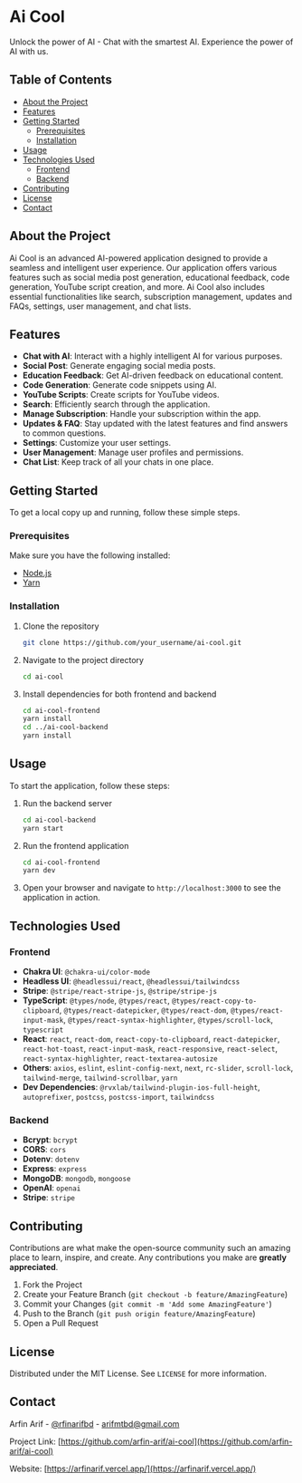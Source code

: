 # Ai Cool

Unlock the power of AI - Chat with the smartest AI. Experience the power of AI with us.

## Table of Contents

- [About the Project](#about-the-project)
- [Features](#features)
- [Getting Started](#getting-started)
  - [Prerequisites](#prerequisites)
  - [Installation](#installation)
- [Usage](#usage)
- [Technologies Used](#technologies-used)
  - [Frontend](#frontend)
  - [Backend](#backend)
- [Contributing](#contributing)
- [License](#license)
- [Contact](#contact)

## About the Project

Ai Cool is an advanced AI-powered application designed to provide a seamless and intelligent user experience. Our application offers various features such as social media post generation, educational feedback, code generation, YouTube script creation, and more. Ai Cool also includes essential functionalities like search, subscription management, updates and FAQs, settings, user management, and chat lists.

## Features

- **Chat with AI**: Interact with a highly intelligent AI for various purposes.
- **Social Post**: Generate engaging social media posts.
- **Education Feedback**: Get AI-driven feedback on educational content.
- **Code Generation**: Generate code snippets using AI.
- **YouTube Scripts**: Create scripts for YouTube videos.
- **Search**: Efficiently search through the application.
- **Manage Subscription**: Handle your subscription within the app.
- **Updates & FAQ**: Stay updated with the latest features and find answers to common questions.
- **Settings**: Customize your user settings.
- **User Management**: Manage user profiles and permissions.
- **Chat List**: Keep track of all your chats in one place.

## Getting Started

To get a local copy up and running, follow these simple steps.

### Prerequisites

Make sure you have the following installed:

- [Node.js](https://nodejs.org/en/)
- [Yarn](https://yarnpkg.com/)

### Installation

1. Clone the repository

   ```sh
   git clone https://github.com/your_username/ai-cool.git
   ```

2. Navigate to the project directory

   ```sh
   cd ai-cool
   ```

3. Install dependencies for both frontend and backend
   ```sh
   cd ai-cool-frontend
   yarn install
   cd ../ai-cool-backend
   yarn install
   ```

## Usage

To start the application, follow these steps:

1. Run the backend server

   ```sh
   cd ai-cool-backend
   yarn start
   ```

2. Run the frontend application

   ```sh
   cd ai-cool-frontend
   yarn dev
   ```

3. Open your browser and navigate to `http://localhost:3000` to see the application in action.

## Technologies Used

### Frontend

- **Chakra UI**: `@chakra-ui/color-mode`
- **Headless UI**: `@headlessui/react`, `@headlessui/tailwindcss`
- **Stripe**: `@stripe/react-stripe-js`, `@stripe/stripe-js`
- **TypeScript**: `@types/node`, `@types/react`, `@types/react-copy-to-clipboard`, `@types/react-datepicker`, `@types/react-dom`, `@types/react-input-mask`, `@types/react-syntax-highlighter`, `@types/scroll-lock`, `typescript`
- **React**: `react`, `react-dom`, `react-copy-to-clipboard`, `react-datepicker`, `react-hot-toast`, `react-input-mask`, `react-responsive`, `react-select`, `react-syntax-highlighter`, `react-textarea-autosize`
- **Others**: `axios`, `eslint`, `eslint-config-next`, `next`, `rc-slider`, `scroll-lock`, `tailwind-merge`, `tailwind-scrollbar`, `yarn`
- **Dev Dependencies**: `@rvxlab/tailwind-plugin-ios-full-height`, `autoprefixer`, `postcss`, `postcss-import`, `tailwindcss`

### Backend

- **Bcrypt**: `bcrypt`
- **CORS**: `cors`
- **Dotenv**: `dotenv`
- **Express**: `express`
- **MongoDB**: `mongodb`, `mongoose`
- **OpenAI**: `openai`
- **Stripe**: `stripe`

## Contributing

Contributions are what make the open-source community such an amazing place to learn, inspire, and create. Any contributions you make are **greatly appreciated**.

1. Fork the Project
2. Create your Feature Branch (`git checkout -b feature/AmazingFeature`)
3. Commit your Changes (`git commit -m 'Add some AmazingFeature'`)
4. Push to the Branch (`git push origin feature/AmazingFeature`)
5. Open a Pull Request

## License

Distributed under the MIT License. See `LICENSE` for more information.

## Contact

Arfin Arif - [@rfinarifbd](https://www.linkedin.com/in/arfinarifbd/) - arifmtbd@gmail.com

Project Link: [https://github.com/arfin-arif/ai-cool](https://github.com/arfin-arif/ai-cool)

Website: [https://arfinarif.vercel.app/](https://arfinarif.vercel.app/)

```

```

```

```
